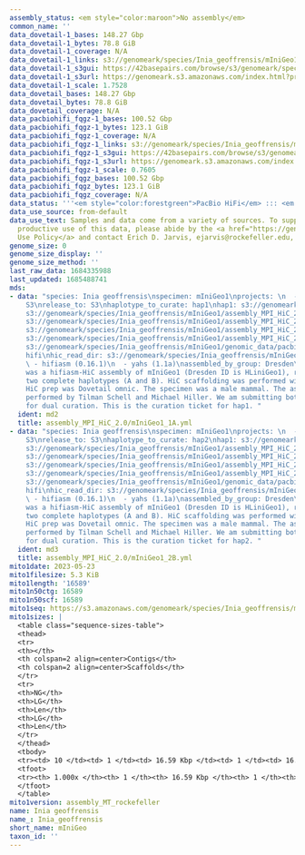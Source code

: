```yaml
---
assembly_status: <em style="color:maroon">No assembly</em>
common_name: ''
data_dovetail-1_bases: 148.27 Gbp
data_dovetail-1_bytes: 78.8 GiB
data_dovetail-1_coverage: N/A
data_dovetail-1_links: s3://genomeark/species/Inia_geoffrensis/mIniGeo1/genomic_data/dovetail/<br>
data_dovetail-1_s3gui: https://42basepairs.com/browse/s3/genomeark/species/Inia_geoffrensis/mIniGeo1/genomic_data/dovetail/
data_dovetail-1_s3url: https://genomeark.s3.amazonaws.com/index.html?prefix=species/Inia_geoffrensis/mIniGeo1/genomic_data/dovetail/
data_dovetail-1_scale: 1.7528
data_dovetail_bases: 148.27 Gbp
data_dovetail_bytes: 78.8 GiB
data_dovetail_coverage: N/A
data_pacbiohifi_fqgz-1_bases: 100.52 Gbp
data_pacbiohifi_fqgz-1_bytes: 123.1 GiB
data_pacbiohifi_fqgz-1_coverage: N/A
data_pacbiohifi_fqgz-1_links: s3://genomeark/species/Inia_geoffrensis/mIniGeo1/genomic_data/pacbio_hifi/<br>
data_pacbiohifi_fqgz-1_s3gui: https://42basepairs.com/browse/s3/genomeark/species/Inia_geoffrensis/mIniGeo1/genomic_data/pacbio_hifi/
data_pacbiohifi_fqgz-1_s3url: https://genomeark.s3.amazonaws.com/index.html?prefix=species/Inia_geoffrensis/mIniGeo1/genomic_data/pacbio_hifi/
data_pacbiohifi_fqgz-1_scale: 0.7605
data_pacbiohifi_fqgz_bases: 100.52 Gbp
data_pacbiohifi_fqgz_bytes: 123.1 GiB
data_pacbiohifi_fqgz_coverage: N/A
data_status: '''<em style="color:forestgreen">PacBio HiFi</em> ::: <em style="color:forestgreen">Dovetail</em>'''
data_use_source: from-default
data_use_text: Samples and data come from a variety of sources. To support fair and
  productive use of this data, please abide by the <a href="https://genome10k.soe.ucsc.edu/data-use-policies/">Data
  Use Policy</a> and contact Erich D. Jarvis, ejarvis@rockefeller.edu, with any questions.
genome_size: 0
genome_size_display: ''
genome_size_method: ''
last_raw_data: 1684335988
last_updated: 1685488741
mds:
- data: "species: Inia geoffrensis\nspecimen: mIniGeo1\nprojects: \n  - vgp\ndata_location:
    S3\nrelease_to: S3\nhaplotype_to_curate: hap1\nhap1: s3://genomeark/species/Inia_geoffrensis/mIniGeo1/assembly_MPI_HiC_2.0/HLiniGeo1A.fasta.gz\nhap2:
    s3://genomeark/species/Inia_geoffrensis/mIniGeo1/assembly_MPI_HiC_2.0/HLiniGeo1B.fasta.gz\npretext_hap1:
    s3://genomeark/species/Inia_geoffrensis/mIniGeo1/assembly_MPI_HiC_2.0/mIniGeo1_A.pretext\npretext_hap2:
    s3://genomeark/species/Inia_geoffrensis/mIniGeo1/assembly_MPI_HiC_2.0/mIniGeo1_B.pretext\nkmer_spectra_img:
    s3://genomeark/species/Inia_geoffrensis/mIniGeo1/assembly_MPI_HiC_2.0/merqury/mIniGeo1_png/\npacbio_read_dir:
    s3://genomeark/species/Inia_geoffrensis/mIniGeo1/genomic_data/pacbio_hifi/\npacbio_read_type:
    hifi\nhic_read_dir: s3://genomeark/species/Inia_geoffrensis/mIniGeo1/genomic_data/dovetail/\npipeline:\n
    \ - hifiasm (0.16.1)\n  - yahs (1.1a)\nassembled_by_group: Dresden\nnotes: This
    was a hifiasm-HiC assembly of mIniGeo1 (Dresden ID is HLiniGeo1), resulting in
    two complete haplotypes (A and B). HiC scaffolding was performed with yahs. The
    HiC prep was Dovetail omnic. The specimen was a male mammal. The assembly was
    performed by Tilman Schell and Michael Hiller. We am submitting both hap1 & hap2
    for dual curation. This is the curation ticket for hap1. "
  ident: md2
  title: assembly_MPI_HiC_2.0/mIniGeo1_1A.yml
- data: "species: Inia geoffrensis\nspecimen: mIniGeo1\nprojects: \n  - vgp\ndata_location:
    S3\nrelease_to: S3\nhaplotype_to_curate: hap2\nhap1: s3://genomeark/species/Inia_geoffrensis/mIniGeo1/assembly_MPI_HiC_2.0/HLiniGeo1A.fasta.gz\nhap2:
    s3://genomeark/species/Inia_geoffrensis/mIniGeo1/assembly_MPI_HiC_2.0/HLiniGeo1B.fasta.gz\npretext_hap1:
    s3://genomeark/species/Inia_geoffrensis/mIniGeo1/assembly_MPI_HiC_2.0/mIniGeo1_A.pretext\npretext_hap2:
    s3://genomeark/species/Inia_geoffrensis/mIniGeo1/assembly_MPI_HiC_2.0/mIniGeo1_B.pretext\nkmer_spectra_img:
    s3://genomeark/species/Inia_geoffrensis/mIniGeo1/assembly_MPI_HiC_2.0/merqury/mIniGeo1_png/\npacbio_read_dir:
    s3://genomeark/species/Inia_geoffrensis/mIniGeo1/genomic_data/pacbio_hifi/\npacbio_read_type:
    hifi\nhic_read_dir: s3://genomeark/species/Inia_geoffrensis/mIniGeo1/genomic_data/dovetail/\npipeline:\n
    \ - hifiasm (0.16.1)\n  - yahs (1.1a)\nassembled_by_group: Dresden\nnotes: This
    was a hifiasm-HiC assembly of mIniGeo1 (Dresden ID is HLiniGeo1), resulting in
    two complete haplotypes (A and B). HiC scaffolding was performed with yahs. The
    HiC prep was Dovetail omnic. The specimen was a male mammal. The assembly was
    performed by Tilman Schell and Michael Hiller. We am submitting both hap1 & hap2
    for dual curation. This is the curation ticket for hap2. "
  ident: md3
  title: assembly_MPI_HiC_2.0/mIniGeo1_2B.yml
mito1date: 2023-05-23
mito1filesize: 5.3 KiB
mito1length: '16589'
mito1n50ctg: 16589
mito1n50scf: 16589
mito1seq: https://s3.amazonaws.com/genomeark/species/Inia_geoffrensis/mIniGeo1/assembly_MT_rockefeller/mIniGeo1.MT.20230523.fasta.gz
mito1sizes: |
  <table class="sequence-sizes-table">
  <thead>
  <tr>
  <th></th>
  <th colspan=2 align=center>Contigs</th>
  <th colspan=2 align=center>Scaffolds</th>
  </tr>
  <tr>
  <th>NG</th>
  <th>LG</th>
  <th>Len</th>
  <th>LG</th>
  <th>Len</th>
  </tr>
  </thead>
  <tbody>
  <tr><td> 10 </td><td> 1 </td><td> 16.59 Kbp </td><td> 1 </td><td> 16.59 Kbp </td></tr><tr><td> 20 </td><td> 1 </td><td> 16.59 Kbp </td><td> 1 </td><td> 16.59 Kbp </td></tr><tr><td> 30 </td><td> 1 </td><td> 16.59 Kbp </td><td> 1 </td><td> 16.59 Kbp </td></tr><tr><td> 40 </td><td> 1 </td><td> 16.59 Kbp </td><td> 1 </td><td> 16.59 Kbp </td></tr><tr style="background-color:#cccccc;"><td> 50 </td><td> 1 </td><td style="background-color:#ff8888;"> 16.59 Kbp </td><td> 1 </td><td style="background-color:#ff8888;"> 16.59 Kbp </td></tr><tr><td> 60 </td><td> 1 </td><td> 16.59 Kbp </td><td> 1 </td><td> 16.59 Kbp </td></tr><tr><td> 70 </td><td> 1 </td><td> 16.59 Kbp </td><td> 1 </td><td> 16.59 Kbp </td></tr><tr><td> 80 </td><td> 1 </td><td> 16.59 Kbp </td><td> 1 </td><td> 16.59 Kbp </td></tr><tr><td> 90 </td><td> 1 </td><td> 16.59 Kbp </td><td> 1 </td><td> 16.59 Kbp </td></tr><tr><td> 100 </td><td> 1 </td><td> 16.59 Kbp </td><td> 1 </td><td> 16.59 Kbp </td></tr></tbody>
  <tfoot>
  <tr><th> 1.000x </th><th> 1 </th><th> 16.59 Kbp </th><th> 1 </th><th> 16.59 Kbp </th></tr>
  </tfoot>
  </table>
mito1version: assembly_MT_rockefeller
name: Inia geoffrensis
name_: Inia_geoffrensis
short_name: mIniGeo
taxon_id: ''
---
```

